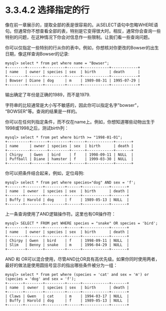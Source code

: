 # 3.3.4.2 选择指定的行

像在前一章展示的，提取全部的表是很容易的。从SELECT语句中忽略WHERE语句。但通常你不想查看全部的表，特别是它变得很大时。相反，通常你会查询一些特别的问题，在这种情况下你会对信息作一些限制。让我们看一些查询问题。

你可以仅指定一些特别的行从你的表中。例如，你想核对你更改的Bowser的出生日期，像这样查询Bowser的记录:

```
mysql> select * from pet where name = "Bowser";
+--------+-------+---------+------+------------+------------+
| name   | owner | species | sex  | birth      | death      |
+--------+-------+---------+------+------------+------------+
| Bowser | Diane | dog     | m    | 1989-08-31 | 1995-07-29 |
+--------+-------+---------+------+------------+------------+
```

输出确定了年份是正确的1989，而不是1979.

字符串的比较通常是大小写不敏感的，因此你可以指定名字"bowser"， “BOWSER"等。查询的结果是一样的。

你可以在任何列指定条件，而不仅在name上。例如，你想知道哪些动物出生于1998或1998之后，测试birth列：

```
mysql> select * from pet where birth >= "1998-01-01";
+----------+-------+---------+------+------------+-------+
| name     | owner | species | sex  | birth      | death |
+----------+-------+---------+------+------------+-------+
| Chirpy   | Gwen  | bird    | f    | 1998-09-11 | NULL  |
| Puffball | Diane | hamster | f    | 1999-03-30 | NULL  |
+----------+-------+---------+------+------------+-------+
```

你可以把条件结合起来，例如，定位母狗:

```
mysql> select * from pet where species="dog" AND sex = 'f';
+-------+--------+---------+------+------------+-------+
| name  | owner  | species | sex  | birth      | death |
+-------+--------+---------+------+------------+-------+
| Buffy | Harold | dog     | f    | 1989-05-13 | NULL  |
+-------+--------+---------+------+------------+-------+
```

上一条查询使用了AND逻辑操作符。这里也有OR操作符：

```
mysql> SELECT * FROM pet WHERE species = "snake" OR species = 'bird';
+--------+-------+---------+------+------------+-------+
| name   | owner | species | sex  | birth      | death |
+--------+-------+---------+------+------------+-------+
| Chirpy | Gwen  | bird    | f    | 1998-09-11 | NULL  |
| Slim   | Benny | snake   | m    | 1996-04-29 | NULL  |
+--------+-------+---------+------+------------+-------+
```

AND 和 OR可以混合使用，尽管AND比OR具有高优先级。如果你同时使用两者，最好的做法是使用圆括号显示的指出哪些条件被分为一组：

```
mysql> select * from pet where (species = 'cat' and sex = 'm') or (species = 'dog' and sex = 'f');
+-------+--------+---------+------+------------+-------+
| name  | owner  | species | sex  | birth      | death |
+-------+--------+---------+------+------------+-------+
| Claws | Gwen   | cat     | m    | 1994-03-17 | NULL  |
| Buffy | Harold | dog     | f    | 1989-05-13 | NULL  |
+-------+--------+---------+------+------------+-------+
```



